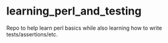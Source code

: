 # learning_perl_and_testing
Repo to help learn perl basics while also learning how to write tests/assertions/etc.

